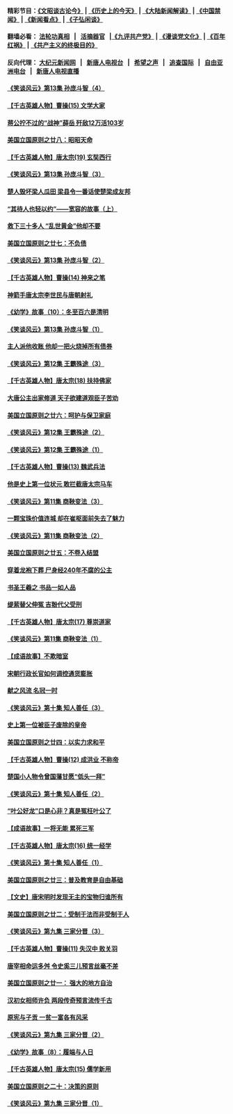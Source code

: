 #### 精彩节目：[《文昭谈古论今》](http://155.138.205.71/wenzhao) | [《历史上的今天》](http://155.138.205.71/today-in-history) | [《大陆新闻解读》](http://155.138.205.71/ntdtv-comedy) | [《中国禁闻》](http://155.138.205.71/ntdtv-news) | [《新闻看点》](http://155.138.205.71/news-insight) | [《子弘闲谈》](http://155.138.205.71/zihongxiantan/) 

 #### 翻墙必看： [法轮功真相](http://155.138.205.71:10000/videos/truth.html) &nbsp;&nbsp;|&nbsp;&nbsp; [活摘器官](http://155.138.205.71:10000/videos/res/Organs/) &nbsp;&nbsp;|[《九评共产党》](http://155.138.205.71:10000/videos/jiuping) | [《漫谈党文化》](http://155.138.205.71:10000/videos/mtdwh) | [《百年红祸》](http://155.138.205.71:10000/videos/bnhh) | [《共产主义的终极目的》](http://155.138.205.71:10000/videos/res/zjmd) 

 #### 反向代理： [大纪元新闻网](http://155.138.205.71:10080/) &nbsp;&nbsp;|&nbsp;&nbsp; [新唐人电视台](http://155.138.205.71:8000/) &nbsp;&nbsp;|&nbsp;&nbsp; [希望之声](http://155.138.205.71:8200/) &nbsp;&nbsp;|&nbsp;&nbsp; [追查国际](http://155.138.205.71:10010/) &nbsp;&nbsp;|&nbsp;&nbsp; [自由亚洲电台](http://155.138.205.71:9800/) &nbsp;&nbsp;|&nbsp;&nbsp; [新唐人电视直播](http://155.138.205.71/) 

#### [《笑谈风云》第13集 孙庞斗智（4）](../pages/nsc975/n11070236.md?t=03030937) 

#### [【千古英雄人物】曹操(15) 文学大家](../pages/nsc975/n7783350.md?t=03030937) 

#### [蒋公拧不过的“战神”薛岳 歼敌12万活103岁](../pages/nsc975/n11084282.md?t=03030937) 

#### [美国立国原则之廿八：昭昭天命](../pages/nsc975/n11060836.md?t=03030937) 

#### [【千古英雄人物】唐太宗(19) 玄奘西行](../pages/nsc975/n8046276.md?t=03030937) 

#### [《笑谈风云》第13集 孙庞斗智（3）](../pages/nsc975/n11070219.md?t=03030937) 

#### [楚人毁坏梁人瓜田 梁县令一番话使楚梁成友邦](../pages/nsc975/n11079326.md?t=03030937) 

#### [“其待人也轻以约”——宽容的故事（上）](../pages/nsc975/n3743407.md?t=03030937) 

#### [救下三十多人 “乱世黄金”他却不要](../pages/nsc975/n11053639.md?t=03030937) 

#### [美国立国原则之廿七：不负债](../pages/nsc975/n11060818.md?t=03030937) 

#### [《笑谈风云》第13集 孙庞斗智（2）](../pages/nsc975/n11070199.md?t=03030937) 

#### [【千古英雄人物】曹操(14) 神来之笔](../pages/nsc975/n7783346.md?t=03030937) 

#### [神箭手唐太宗李世民与唐朝射礼](../pages/nsc975/n11050034.md?t=03030937) 

#### [《幼学》故事（10）：冬至百六是清明](../pages/nsc975/n11025760.md?t=03030937) 

#### [《笑谈风云》第13集 孙庞斗智（1）](../pages/nsc975/n11070158.md?t=03030937) 

#### [主人派他收账 他却一把火烧掉所有债券](../pages/nsc975/n11070431.md?t=03030937) 

#### [《笑谈风云》第12集 王霸殊途（3）](../pages/nsc975/n11058708.md?t=03030937) 

#### [【千古英雄人物】唐太宗(18) 扶持佛家](../pages/nsc975/n8046271.md?t=03030937) 

#### [大唐公主出家修道 天子欲建道观臣子苦劝](../pages/nsc975/n11053988.md?t=03030937) 

#### [美国立国原则之廿六：呵护与保卫家庭](../pages/nsc975/n11056028.md?t=03030937) 

#### [《笑谈风云》第12集 王霸殊途（2）](../pages/nsc975/n11058661.md?t=03030937) 

#### [《笑谈风云》第12集 王霸殊途（1）](../pages/nsc975/n11058612.md?t=03030937) 

#### [【千古英雄人物】曹操(13) 魏武兵法](../pages/nsc975/n7783342.md?t=03030937) 

#### [他是史上第一位状元 敢拦截唐太宗马车](../pages/nsc975/n11064238.md?t=03030937) 

#### [《笑谈风云》第11集 商鞅变法（3）](../pages/nsc975/n11051540.md?t=03030937) 

#### [一颗宝珠价值连城 却在崔枢面前失去了魅力](../pages/nsc975/n11049666.md?t=03030937) 

#### [《笑谈风云》第11集 商鞅变法（2）](../pages/nsc975/n11051527.md?t=03030937) 

#### [美国立国原则之廿五：不卷入结盟](../pages/nsc975/n11049916.md?t=03030937) 

#### [穿着龙袍下葬 尸身经240年不腐的公主](../pages/nsc975/n11058573.md?t=03030937) 

#### [书圣王羲之 书品一如人品](../pages/nsc975/n10961724.md?t=03030937) 

#### [缇萦替父伸冤 吉翂代父受刑](../pages/nsc975/n3780463.md?t=03030937) 

#### [【千古英雄人物】唐太宗(17) 尊崇道家](../pages/nsc975/n8046261.md?t=03030937) 

#### [《笑谈风云》第11集 商鞅变法（1）](../pages/nsc975/n11051459.md?t=03030937) 

#### [【成语故事】不欺暗室](../pages/nsc975/n11056002.md?t=03030937) 

#### [宋朝行政长官如何调控通货膨胀](../pages/nsc975/n11055933.md?t=03030937) 

#### [献之风流 名冠一时](../pages/nsc975/n11011196.md?t=03030937) 

#### [《笑谈风云》第十集 知人善任（3）](../pages/nsc975/n11044990.md?t=03030937) 

#### [史上第一位被臣子废除的皇帝](../pages/nsc975/n11053637.md?t=03030937) 

#### [美国立国原则之廿四：以实力求和平](../pages/nsc975/n11046955.md?t=03030937) 

#### [【千古英雄人物】曹操(12) 成洪业 不称帝](../pages/nsc975/n7783338.md?t=03030937) 

#### [楚国小人物令曾国藩甘愿“低头一拜”](../pages/nsc975/n11013087.md?t=03030937) 

#### [《笑谈风云》第十集 知人善任（2）](../pages/nsc975/n11044937.md?t=03030937) 

#### [“叶公好龙”口是心非？真是冤枉叶公了](../pages/nsc975/n11008777.md?t=03030937) 

#### [【成语故事】一将无能 累死三军](../pages/nsc975/n11046538.md?t=03030937) 

#### [【千古英雄人物】唐太宗(16) 统一经学](../pages/nsc975/n8046259.md?t=03030937) 

#### [《笑谈风云》第十集 知人善任（1）](../pages/nsc975/n11032532.md?t=03030937) 

#### [美国立国原则之廿三：普及教育是自由基础](../pages/nsc975/n11044655.md?t=03030937) 

#### [【文史】唐宋明时发现无主的宝物归谁所有](../pages/nsc975/n11036075.md?t=03030937) 

#### [美国立国原则之廿二：受制于法而非受制于人](../pages/nsc975/n11038266.md?t=03030937) 

#### [《笑谈风云》第九集 三家分晋（3）](../pages/nsc975/n11028646.md?t=03030937) 

#### [【千古英雄人物】曹操(11) 失汉中 败关羽](../pages/nsc975/n7783328.md?t=03030937) 

#### [唐宰相命运多舛 令史奚三儿预言丝毫不差](../pages/nsc975/n334750.md?t=03030937) 

#### [美国立国原则之廿一： 强大的地方自治](../pages/nsc975/n11036069.md?t=03030937) 

#### [汉初女相师许负 两段传奇预言流传千古](../pages/nsc975/n11035453.md?t=03030937) 

#### [原宪与子贡 一贫一富各有风采](../pages/nsc975/n11013094.md?t=03030937) 

#### [《笑谈风云》第九集 三家分晋（2）](../pages/nsc975/n11028610.md?t=03030937) 

#### [《幼学》故事（8）：履端与人日](../pages/nsc975/n10990550.md?t=03030937) 

#### [【千古英雄人物】唐太宗(15) 儒学新用](../pages/nsc975/n8046225.md?t=03030937) 

#### [美国立国原则之二十：决策的原则](../pages/nsc975/n11034691.md?t=03030937) 

#### [《笑谈风云》第九集 三家分晋（1）](../pages/nsc975/n11028591.md?t=03030937) 

